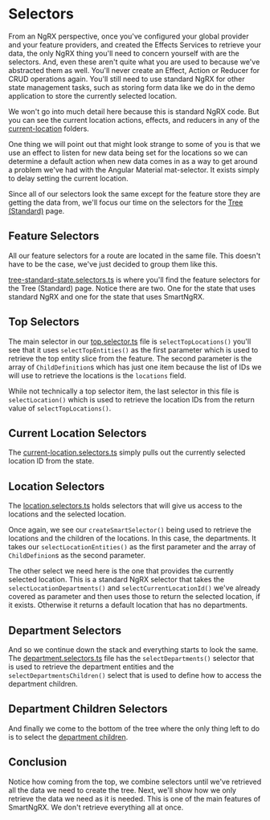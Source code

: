 # Selectors

From an NgRX perspective, once you've configured your global provider and your feature providers, and created the Effects Services to retrieve your data, the only NgRX thing you'll need to concern yourself with are the selectors. And, even these aren't quite what you are used to because we've abstracted them as well. You'll never create an Effect, Action or Reducer for CRUD operations again. You'll still need to use standard NgRX for other state management tasks, such as storing form data like we do in the demo application to store the currently selected location.

We won't go into much detail here because this is standard NgRX code. But you can see the current location actions, effects, and reducers in any of the [current-location](https://github.com/DaveMBush/SmartNgRX/tree/main/apps/demo/src/app/routes/tree-standard/store/current-location) folders.

One thing we will point out that might look strange to some of you is that we use an effect to listen for new data being set for the locations so we can determine a default action when new data comes in as a way to get around a problem we've had with the Angular Material mat-selector. It exists simply to delay setting the current location.

Since all of our selectors look the same except for the feature store they are getting the data from, we'll focus our time on the selectors for the [Tree (Standard)](https://github.com/DaveMBush/SmartNgRX/tree/main/apps/demo/src/app/routes/tree-standard) page.

## Feature Selectors

All our feature selectors for a route are located in the same file. This doesn't have to be the case, we've just decided to group them like this.

[tree-standard-state.selectors.ts](https://github.com/DaveMBush/SmartNgRX/blob/main/apps/demo/src/app/routes/tree-standard/store/tree-standard-state.selectors.ts) is where you'll find the feature selectors for the Tree (Standard) page. Notice there are two. One for the state that uses standard NgRX and one for the state that uses SmartNgRX.

## Top Selectors

The main selector in our [top.selector.ts](https://github.com/DaveMBush/SmartNgRX/blob/main/apps/demo/src/app/routes/tree-standard/store/top/top.selector.ts) file is `selectTopLocations()` you'll see that it uses `selectTopEntities()` as the first parameter which is used to retrieve the top entity slice from the feature. The second parameter is the array of `ChildDefinition`s which has just one item because the list of IDs we will use to retrieve the locations is the `locations` field.

While not technically a top selector item, the last selector in this file is `selectLocation()` which is used to retrieve the location IDs from the return value of `selectTopLocations()`.

## Current Location Selectors

The [current-location.selectors.ts](https://github.com/DaveMBush/SmartNgRX/blob/main/apps/demo/src/app/routes/tree-standard/store/current-location/current-location.selector.ts) simply pulls out the currently selected location ID from the state.

## Location Selectors

The [location.selectors.ts](https://github.com/DaveMBush/SmartNgRX/blob/main/apps/demo/src/app/routes/tree-standard/store/locations/location.selectors.ts) holds selectors that will give us access to the locations and the selected location.

Once again, we see our `createSmartSelector()` being used to retrieve the locations and the children of the locations. In this case, the departments. It takes our `selectLocationEntities()` as the first parameter and the array of `ChildDefinion`s as the second parameter.

The other select we need here is the one that provides the currently selected location. This is a standard NgRX selector that takes the `selectLocationDepartments()` and `selectCurrentLocationId()` we've already covered as parameter and then uses those to return the selected location, if it exists. Otherwise it returns a default location that has no departments.

## Department Selectors

And so we continue down the stack and everything starts to look the same. The [department.selectors.ts](https://github.com/DaveMBush/SmartNgRX/blob/main/apps/demo/src/app/routes/tree-standard/store/department/department.selector.ts) file has the `selectDepartments()` selector that is used to retrieve the department entities and the `selectDepartmentsChildren()` select that is used to define how to access the department children.

## Department Children Selectors

And finally we come to the bottom of the tree where the only thing left to do is to select the [department children](https://github.com/DaveMBush/SmartNgRX/blob/main/apps/demo/src/app/routes/tree-standard/store/department-children/department-child.selector.ts).

## Conclusion

Notice how coming from the top, we combine selectors until we've retrieved all the data we need to create the tree. Next, we'll show how we only retrieve the data we need as it is needed. This is one of the main features of SmartNgRX. We don't retrieve everything all at once.
